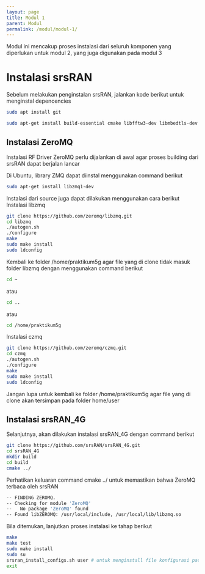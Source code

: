 ```yaml
---
layout: page
title: Modul 1
parent: Modul
permalink: /modul/modul-1/
---
```

Modul ini mencakup proses instalasi dari seluruh komponen yang diperlukan untuk modul 2, yang juga digunakan pada modul 3
# Instalasi srsRAN
Sebelum melakukan penginstalan srsRAN, jalankan kode berikut untuk menginstal depencencies
  ```bash
  sudo apt install git
  ```
  ```bash
  sudo apt-get install build-essential cmake libfftw3-dev libmbedtls-dev libboost-program-options-dev libconfig++-dev libsctp-dev
  ```
## Instalasi ZeroMQ
Instalasi RF Driver ZeroMQ perlu dijalankan di awal agar proses building dari srsRAN dapat berjalan lancar

Di Ubuntu, library ZMQ dapat diinstal menggunakan command berikut
  ```bash
  sudo apt-get install libzmq1-dev
  ```
Instalasi dari source juga dapat dilakukan menggunakan cara berikut
Instalasi libzmq
  ```bash
  git clone https://github.com/zeromq/libzmq.git
  cd libzmq
  ./autogen.sh
  ./configure
  make
  sudo make install
  sudo ldconfig
  ```
Kembali ke folder /home/praktikum5g agar file yang di clone tidak masuk folder libzmq dengan menggunakan command berikut
  ```bash
  cd ~
  ```
atau
  ```bash
  cd ..
  ```
atau
  ```bash
  cd /home/praktikum5g
  ```
Instalasi czmq
  ```bash
  git clone https://github.com/zeromq/czmq.git
  cd czmq
  ./autogen.sh
  ./configure
  make
  sudo make install
  sudo ldconfig
  ```
Jangan lupa untuk kembali ke folder /home/praktikum5g agar file yang di clone akan tersimpan pada folder home/user
## Instalasi srsRAN_4G
Selanjutnya, akan dilakukan instalasi srsRAN_4G dengan command berikut
  ```bash
  git clone https://github.com/srsRAN/srsRAN_4G.git
  cd srsRAN_4G
  mkdir build
  cd build
  cmake ../
  ```
Perhatikan keluaran command cmake ../ untuk memastikan bahwa ZeroMQ terbaca oleh srsRAN
  ```bash
  -- FINDING ZEROMQ.
  -- Checking for module 'ZeroMQ'
  --   No package 'ZeroMQ' found
  -- Found libZEROMQ: /usr/local/include, /usr/local/lib/libzmq.so
  ```
Bila ditemukan, lanjutkan proses instalasi ke tahap berikut
  ```bash
  make
  make test
  sudo make install
  sudo su
  srsran_install_configs.sh user # untuk menginstall file konfigurasi pada /root/.config/srsran/
  exit
  ```
